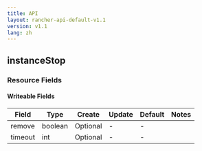 ```yaml
---
title: API
layout: rancher-api-default-v1.1
version: v1.1
lang: zh
---
```


## instanceStop



### Resource Fields

#### Writeable Fields

Field | Type | Create | Update | Default | Notes
---|---|---|---|---|---
remove | boolean | Optional | - | - | 
timeout | int | Optional | - | - | 



<br>
